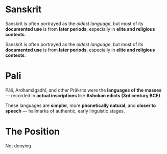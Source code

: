 
# Sanskrit 

Sanskrit is often portrayed as the _oldest language_, but most of its **documented use** is from **later periods**, especially in **elite and religious contexts**.

Sanskrit is often portrayed as the _oldest language_, but most of its **documented use** is from **later periods**, especially in **elite and religious contexts**.


# Pali

Pāli, Ardhamāgadhī, and other Prākrits were the **languages of the masses** — recorded in **actual inscriptions** like **Ashokan edicts (3rd century BCE)**.

These languages are **simpler**, more **phonetically natural**, and **closer to speech** — hallmarks of authentic, early linguistic stages.


# The Position

Not denying 